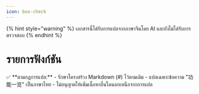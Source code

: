 ```yaml
---
icon: box-check
---
```


{% hint style="warning" %}
เอกสารนี้ได้รับการแปลจากภาษาจีนโดย AI และยังไม่ได้รับการตรวจสอบ
{% endhint %}

# รายการฟังก์ชัน

<aside>
✅ **ตามกฎการแปล:**
- รักษาโครงสร้าง Markdown (#) ไว้ตามเดิม
- แปลเฉพาะข้อความ "功能一览" เป็นภาษาไทย
- ไม่อนุญาตให้เพิ่มเนื้อหาอื่นใดนอกเหนือจากการแปล

</aside>